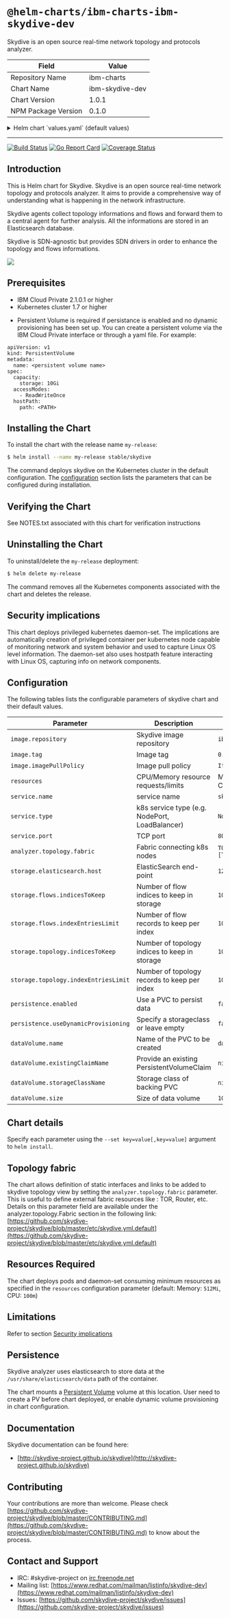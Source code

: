 # `@helm-charts/ibm-charts-ibm-skydive-dev`

Skydive is an open source real-time network topology and protocols analyzer.

| Field               | Value           |
| ------------------- | --------------- |
| Repository Name     | ibm-charts      |
| Chart Name          | ibm-skydive-dev |
| Chart Version       | 1.0.1           |
| NPM Package Version | 0.1.0           |

<details>

<summary>Helm chart `values.yaml` (default values)</summary>

```yaml
###############################################################################
############################ Skydive ##########################################
###############################################################################

###################
## Global variables
global:
  image:
    secretName: ''

##################
## Image variables
arch:
  amd64: '3 - Most preferred'

image:
  repository: ibmcom/skydive
  tag: 0.17.1
  imagePullPolicy: IfNotPresent

##################
## Storage
##
## - Persistence enabled by default
persistence:
  enabled: false
  useDynamicProvisioning: false

dataVolume:
  name: 'datavolume'
  existingClaimName: ''
  storageClassName: ''
  size: 10Gi

resources:
  limits:
    cpu: 2000m
    memory: 8192Mi
  requests:
    cpu: 100m
    memory: 512Mi

## env variables
env: []

##################
## Service variables
service:
  name: skydive
  port: 8082
  type: NodePort

analyzer:
  topology:
    fabric: 'TOR1->*[Type=host]/eth0'

storage:
  flows:
    indicesToKeep: 10
    indexEntriesLimit: 10000
  topology:
    indicesToKeep: 10
    indexEntriesLimit: 10000
  elasticsearch:
    host: 127.0.0.1:9200
```

</details>

---

[![Build Status](https://travis-ci.org/skydive-project/skydive.png)](https://travis-ci.org/skydive-project/skydive)
[![Go Report Card](https://goreportcard.com/badge/github.com/skydive-project/skydive)](https://goreportcard.com/report/github.com/skydive-project/skydive)
[![Coverage Status](https://coveralls.io/repos/github/skydive-project/skydive/badge.svg?branch=master)](https://coveralls.io/github/skydive-project/skydive?branch=master)

## Introduction

This is Helm chart for Skydive. Skydive is an open source real-time network topology and protocols analyzer.
It aims to provide a comprehensive way of understanding what is happening in the network infrastructure.

Skydive agents collect topology informations and flows and forward them to a central agent for further analysis. All the informations are stored in an Elasticsearch database.

Skydive is SDN-agnostic but provides SDN drivers in order to enhance the topology and flows informations.

![](https://github.com/skydive-project/skydive.network/raw/images/overview.gif)

## Prerequisites

- IBM Cloud Private 2.1.0.1 or higher
- Kubernetes cluster 1.7 or higher

* Persistent Volume is required if persistance is enabled and no dynamic provisioning has been set up. You can create a persistent volume via the IBM Cloud Private interface or through a yaml file. For example:

```
apiVersion: v1
kind: PersistentVolume
metadata:
  name: <persistent volume name>
spec:
  capacity:
    storage: 10Gi
  accessModes:
    - ReadWriteOnce
  hostPath:
    path: <PATH>
```

## Installing the Chart

To install the chart with the release name `my-release`:

```bash
$ helm install --name my-release stable/skydive
```

The command deploys skydive on the Kubernetes cluster in the default configuration. The [configuration](#configuration) section lists the parameters that can be configured during installation.

## Verifying the Chart

See NOTES.txt associated with this chart for verification instructions

## Uninstalling the Chart

To uninstall/delete the `my-release` deployment:

```bash
$ helm delete my-release
```

The command removes all the Kubernetes components associated with the chart and deletes the release.

## <a name="Securityimplications"></a>Security implications

This chart deploys privileged kubernetes daemon-set. The implications are automatically creation of privileged container per kubernetes node capable of monitoring network and system behavior and used to capture Linux OS level information. The daemon-set also uses hostpath feature interacting with Linux OS, capturing info on network components.

## Configuration

The following tables lists the configurable parameters of skydive chart and their default values.

| Parameter                            | Description                                    | Default                        |
| ------------------------------------ | ---------------------------------------------- | ------------------------------ |
| `image.repository`                   | Skydive image repository                       | `ibmcom/skydive`               |
| `image.tag`                          | Image tag                                      | `0.17.1`                       |
| `image.imagePullPolicy`              | Image pull policy                              | `IfNotPresent`                 |
| `resources`                          | CPU/Memory resource requests/limits            | Memory: `8192Mi`, CPU: `2000m` |
| `service.name`                       | service name                                   | `skydive`                      |
| `service.type`                       | k8s service type (e.g. NodePort, LoadBalancer) | `NodePort`                     |
| `service.port`                       | TCP port                                       | `8082`                         |
| `analyzer.topology.fabric`           | Fabric connecting k8s nodes                    | `TOR1->*[Type=host]/eth0`      |
| `storage.elasticsearch.host`         | ElasticSearch end-point                        | `127.0.0.1:9200`               |
| `storage.flows.indicesToKeep`        | Number of flow indices to keep in storage      | `10`                           |
| `storage.flows.indexEntriesLimit`    | Number of flow records to keep per index       | `10000`                        |
| `storage.topology.indicesToKeep`     | Number of topology indices to keep in storage  | `10`                           |
| `storage.topology.indexEntriesLimit` | Number of topology records to keep per index   | `10000`                        |
| `persistence.enabled`                | Use a PVC to persist data                      | `false`                        |
| `persistence.useDynamicProvisioning` | Specify a storageclass or leave empty          | `false`                        |
| `dataVolume.name`                    | Name of the PVC to be created                  | `datavolume`                   |
| `dataVolume.existingClaimName`       | Provide an existing PersistentVolumeClaim      | `nil`                          |
| `dataVolume.storageClassName`        | Storage class of backing PVC                   | `nil`                          |
| `dataVolume.size`                    | Size of data volume                            | `10Gi`                         |

## Chart details

Specify each parameter using the `--set key=value[,key=value]` argument to `helm install`.

## Topology fabric

The chart allows definition of static interfaces and links to be added to skydive topology view by setting the `analyzer.topology.fabric` parameter. This is useful to define external fabric resources like : TOR, Router, etc.
Details on this parameter field are available under the analyzer.topology.Fabric section in the following link:
[https://github.com/skydive-project/skydive/blob/master/etc/skydive.yml.default](https://github.com/skydive-project/skydive/blob/master/etc/skydive.yml.default)

## Resources Required

The chart deploys pods and daemon-set consuming minimum resources as specified in the `resources` configuration parameter (default: Memory: `512Mi`, CPU: `100m`)

## Limitations

Refer to section [Security implications](#Securityimplications)

## Persistence

Skydive analyzer uses elasticsearch to store data at the `/usr/share/elasticsearch/data` path of the container.

The chart mounts a [Persistent Volume](http://kubernetes.io/docs/user-guide/persistent-volumes/) volume at this location. User need to create a PV before chart deployed, or enable dynamic volume provisioning in chart configuration.

## Documentation

Skydive documentation can be found here:

- [http://skydive-project.github.io/skydive](http://skydive-project.github.io/skydive)

## Contributing

Your contributions are more than welcome. Please check
[https://github.com/skydive-project/skydive/blob/master/CONTRIBUTING.md](https://github.com/skydive-project/skydive/blob/master/CONTRIBUTING.md)
to know about the process.

## Contact and Support

- IRC: #skydive-project on [irc.freenode.net](https://webchat.freenode.net/)
- Mailing list: [https://www.redhat.com/mailman/listinfo/skydive-dev](https://www.redhat.com/mailman/listinfo/skydive-dev)
- Issues: [https://github.com/skydive-project/skydive/issues](https://github.com/skydive-project/skydive/issues)

